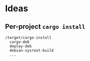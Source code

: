 # Ideas

## Per-project `cargo install`
```
/target/cargo-install
  cargo-deb
  deploy-deb
  debian-sysroot-build
  ...
```
